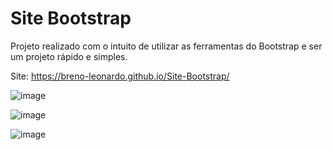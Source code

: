 # Site Bootstrap

Projeto realizado com o intuito de utilizar as ferramentas do Bootstrap e ser um projeto rápido e simples.

Site: https://breno-leonardo.github.io/Site-Bootstrap/

![image](https://user-images.githubusercontent.com/58619307/147367886-bfba2125-7da1-4f35-96f2-b710750b5e8b.png)

![image](https://user-images.githubusercontent.com/58619307/147367892-f1e550b4-a473-42d9-8bcf-bd79214ae5bb.png)

![image](https://user-images.githubusercontent.com/58619307/147367877-00603dc3-f75b-4981-a743-2fbf13f9bc7b.png)
